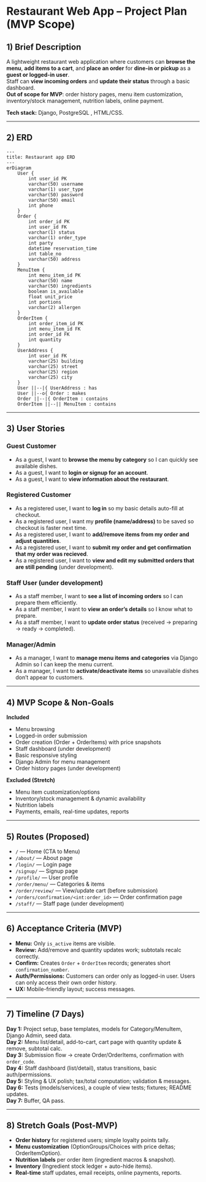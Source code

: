 # Restaurant Web App – Project Plan (MVP Scope)

## 1) Brief Description
A lightweight restaurant web application where customers can **browse the menu**, **add items to a cart**, and **place an order** for **dine-in or pickup** as a **guest or logged-in user**.  
Staff can **view incoming orders** and **update their status** through a basic dashboard.  
**Out of scope for MVP**: order history pages, menu item customization, inventory/stock management, nutrition labels, online payment.

**Tech stack:** Django, PostgreSQL , HTML/CSS.

---

## 2) ERD
```mermaid
---
title: Restaurant app ERD
---
erDiagram
    User {
        int user_id PK
        varchar(50) username
        varchar(1) user_type
        varchar(50) password
        varchar(50) email
        int phone
    }
    Order {
        int order_id PK
        int user_id FK
        varchar(1) status
        varchar(1) order_type
        int party
        datetime reservation_time
        int table_no
        varchar(50) address
    }
    MenuItem {
        int menu_item_id PK
        varchar(50) name
        varchar(50) ingredients
        boolean is_available
        float unit_price
        int portions
        varchar(2) allergen
    }
    OrderItem {
        int order_item_id PK
        int menu_item_id FK
        int order_id FK
        int quantity
    }
    UserAddress {
        int user_id FK
        varchar(25) building
        varchar(25) street
        varchar(25) region
        varchar(25) city
    }
    User ||--|{ UserAddress : has
    User ||--o{ Order : makes
    Order ||--|{ OrderItem : contains
    OrderItem ||--|| MenuItem : contains
```````
---

## 3) User Stories

### Guest Customer
- As a guest, I want to **browse the menu by category** so I can quickly see available dishes.
- As a guest, I want to **login or signup for an account**.
- As a guest, I want to **view information about the restaurant**.

### Registered Customer
- As a registered user, I want to **log in** so my basic details auto-fill at checkout.
- As a registered user, I want my **profile (name/address)** to be saved so checkout is faster next time.
- As a registered user, I want to **add/remove items from my order and adjust quantities**.
- As a registered user, I want to **submit my order and get confirmation that my order was recieved**.
- As a registered user, I want to **view and edit my submitted orders that are still pending** (under development).

### Staff User (under development)
- As a staff member, I want to **see a list of incoming orders** so I can prepare them efficiently.
- As a staff member, I want to **view an order’s details** so I know what to prepare.
- As a staff member, I want to **update order status** (received → preparing → ready → completed).

### Manager/Admin
- As a manager, I want to **manage menu items and categories** via Django Admin so I can keep the menu current.
- As a manager, I want to **activate/deactivate items** so unavailable dishes don’t appear to customers.

---

## 4) MVP Scope & Non-Goals

**Included**
- Menu browsing
- Logged-in order submission
- Order creation (Order + OrderItems) with price snapshots
- Staff dashboard (under development)
- Basic responsive styling
- Django Admin for menu management
- Order history pages (under development)

**Excluded (Stretch)**
- Menu item customization/options
- Inventory/stock management & dynamic availability
- Nutrition labels
- Payments, emails, real-time updates, reports

---

## 5) Routes (Proposed)
- `/` — Home (CTA to Menu)
- `/about/` — About page
- `/login/` — Login page
- `/signup/` — Signup page
- `/profile/` — User profile
- `/order/menu/` — Categories & items
- `/order/review/` — View/update cart (before submission)
- `/orders/confirmation/<int:order_id>` — Order confirmation page
- `/staff/` — Staff page (under development)


---

## 6) Acceptance Criteria (MVP)
- **Menu:** Only `is_active` items are visible.
- **Review:** Add/remove and quantity updates work; subtotals recalc correctly.
- **Confirm:** Creates `Order` + `OrderItem` records; generates short `confirmation_number`.
- **Auth/Permissions:** Customers can order only as logged-in user. Users can only access their own order history.
- **UX:** Mobile-friendly layout; success messages.

---

## 7) Timeline (7 Days)

**Day 1:** Project setup, base templates, models for Category/MenuItem, Django Admin, seed data.  
**Day 2:** Menu list/detail, add-to-cart, cart page with quantity update & remove, subtotal calc.  
**Day 3:** Submission flow → create Order/OrderItems, confirmation with `order_code`.  
**Day 4:** Staff dashboard (list/detail), status transitions, basic auth/permissions.  
**Day 5:** Styling & UX polish; tax/total computation; validation & messages.  
**Day 6:** Tests (models/services), a couple of view tests; fixtures; README updates.  
**Day 7:** Buffer, QA pass.

---

## 8) Stretch Goals (Post-MVP)
- **Order history** for registered users; simple loyalty points tally.
- **Menu customization** (OptionGroups/Choices with price deltas; OrderItemOption).
- **Nutrition labels** per order item (ingredient macros & snapshot).
- **Inventory** (Ingredient stock ledger + auto-hide items).
- **Real-time** staff updates, email receipts, online payments, reports.

